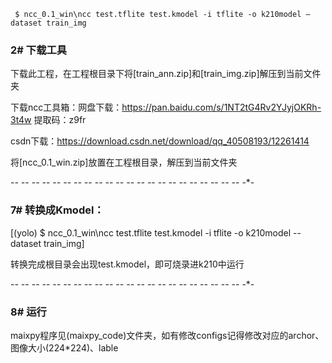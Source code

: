 ```
 $ ncc_0.1_win\ncc test.tflite test.kmodel -i tflite -o k210model —dataset train_img
```
### 2# 下载工具 
   下载此工程，在工程根目录下将[train_ann.zip]和[train_img.zip]解压到当前文件夹

   下载ncc工具箱：网盘下载：https://pan.baidu.com/s/1NT2tG4Rv2YJyjOKRh-3t4w  提取码：z9fr
   
   csdn下载：https://download.csdn.net/download/qq_40508193/12261414
   
   将[ncc_0.1_win.zip]放置在工程根目录，解压到当前文件夹
        
-*- -*- -*- -*- -*- -*- -*- -*- -*- -*- -*- -*- -*- -*- -*- -*- -*- -*- -*- -*- -*- -*- -*- 



    
### 7# 转换成Kmodel：
   [(yolo) $ ncc_0.1_win\ncc test.tflite test.kmodel -i tflite -o k210model --dataset train_img]

   转换完成根目录会出现test.kmodel，即可烧录进k210中运行
   
-*- -*- -*- -*- -*- -*- -*- -*- -*- -*- -*- -*- -*- -*- -*- -*- -*- -*- -*- -*- -*- -*- -*- 

   
### 8# 运行
   maixpy程序见(maixpy_code)文件夹，如有修改configs记得修改对应的archor、图像大小(224*224)、lable
